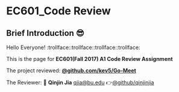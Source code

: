 # EC601_Code Review
## Brief Introduction :sunglasses:
  Hello Everyone! :trollface::trollface::trollface::trollface:
  
  This is the page for **EC601(Fall 2017) A1 Code Review Assignment** 
  
  The project reviewed: **[@github.com/kev5/Go-Meet](https://github.com/kev5/Go-Meet)**
  
  The Reviewer: :boy: **Qinjin Jia** qjia@bu.edu   :point_right:[@github/qinjinjia](https://github.com/qinjinjia)
